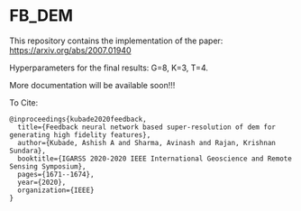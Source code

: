 # FB_DEM
This repository contains the implementation of the paper: https://arxiv.org/abs/2007.01940 

Hyperparameters for the final results:
G=8, K=3, T=4.

More documentation will be available soon!!!

To Cite:
```
@inproceedings{kubade2020feedback,
  title={Feedback neural network based super-resolution of dem for generating high fidelity features},
  author={Kubade, Ashish A and Sharma, Avinash and Rajan, Krishnan Sundara},
  booktitle={IGARSS 2020-2020 IEEE International Geoscience and Remote Sensing Symposium},
  pages={1671--1674},
  year={2020},
  organization={IEEE}
}
```
